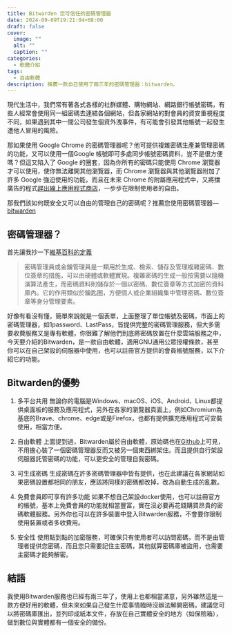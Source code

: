 ```yaml
---
title: Bitwarden 您可信任的密碼管理器
date: 2024-09-09T19:21:04+08:00
draft: false
cover:
  image: ""
  alt: ""
  caption: ""
categories:
  - 軟體介紹
tags:
  - 自由軟體
description: 推薦一款自己使用了兩三年的密碼管理器：bitwarden。
---
```


現代生活中，我們常有著各式各樣的社群媒體、購物網站、網路銀行帳號密碼，有些人經常會使用同一組密碼去連結各個網站，但各家網站的對會員的資安重視程度不同，如果遇到其中一間公司發生個資外洩事件，有可能會引發其他帳號一起發生遭他人冒用的風險。

那如果使用 Google Chrome 的密碼管理器呢？他可提供複雜密碼生產兼管理密碼的功能，又可以使用一個Google 帳號即可多處同步帳號密碼資料，豈不是很方便嗎？但這又陷入了 Google 的圈套，因為你所有的密碼只能使用 Chrome 瀏覽器才可以使用，使你無法離開其他瀏覽器，而 Chrome 瀏覽器與其他瀏覽器附加了許多 Google 強迫使用的功能，而且在未來 Chrome 的附屬應用程式中，又將擋廣告的程式[趕出線上應用程式商店](https://chromewebstore.google.com/detail/ublock-origin/cjpalhdlnbpafiamejdnhcphjbkeiagm)，一步步在限制使用者的自由。

那我們該如何既安全又可以自由的管理自己的密碼呢？推薦您使用密碼管理器— [bitwarden](https://bitwarden.com/)

## 密碼管理器？

首先讓我抄一下[維基百科的定義](https://zh.wikipedia.org/wiki/%E5%AF%86%E7%A2%BC%E7%AE%A1%E7%90%86%E5%93%A1)

>密碼管理員或金鑰管理員是一類用於生成、檢索、儲存及管理複雜密碼、數位簽章的措施，可以由硬體或軟體實現。複雜密碼的生成一般按需要以隨機演算法產生，而密碼資料則儲存於一個以密碼、數位簽章等方式加密的資料庫內。它的作用類似於鑰匙圈，方便個人或企業組織集中管理密碼、數位簽章等身分管理要素。

好像有看沒有懂，簡單來說就是一個表單，上面整理了單位帳號及密碼，市面上的密碼管理器，如1password、LastPass，皆提供完整的密碼管理服務，但大多需要收費服務又是專有軟體，你很難了解他們到底將密碼放置在什麼雲端服務之中，今天要介紹的Bitwarden，是一款自由軟體，適用GNU通用公眾授權條款，甚至你可以在自己架設的伺服器中使用，也可以註冊官方提供的會員帳號服務，以下介紹它的功能。

## Bitwarden的優勢
1. 多平台共用
無論你的電腦是Windows、macOS、iOS、Android、Linux都提供桌面板的服務及應用程式，另外在各家的瀏覽器頁面上，例如Chromium為基底的Brave、chrome、edge或是Firefox，也都有提供擴充應用程式可安裝使用，相當方便。

2. 自由軟體
上面提到過，Bitwarden屬於自由軟體，原始碼也在[Github](https://github.com/bitwarden/server)上可見，不用擔心裝了一個密碼管理器反而又被另一個東西綁架住。而且提供自行架設伺服器託管密碼的功能，可以更安全的管理自我密碼。

3. 可生成密碼
生成密碼在許多密碼管理器中皆有提供，也在此建議在各家網站如果密碼設置都相同的朋友，應該將同樣的密碼都改掉，改為自動生成的亂數。

4. 免費會員即可享有許多功能
如果不想自己架設docker使用，也可以註冊官方的帳號，基本上免費會員的功能就相當豐富，實在沒必要再花錢購買昂貴的密碼軟體服務。另外你也可以在許多裝置中登入Bitwarden服務，不會要你限制使用裝置或者多收費用。

5. 安全性
使用點到點的加密服務，可確保只有使用者可以訪問密碼，而不是由管理者提供您密碼，而且您只需要記住主密碼，其他就算密碼庫被盜用，也需要主密碼才能夠解密。

## 結語

我使用Bitwarden服務也已經有兩三年了，使用上也都相當滿意，另外雖然這是一款方便好用的軟體，但未來如果自己發生什麼事情臨時沒辦法解開密碼，建議您可以將密碼庫匯出，並列印成紙本文件，存放在自己實體安全的地方（如保險箱），做到數位與實體都有一個安全的備份。
